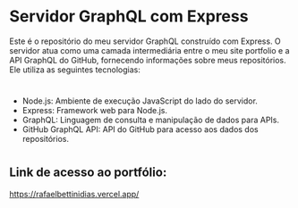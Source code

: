 # Servidor GraphQL com Express
Este é o repositório do meu servidor GraphQL construído com Express. O servidor atua como uma camada intermediária entre o meu site portfolio e a API GraphQL do GitHub, fornecendo informações sobre meus repositórios. Ele utiliza as seguintes tecnologias:
#
* Node.js: Ambiente de execução JavaScript do lado do servidor.
* Express: Framework web para Node.js.
* GraphQL: Linguagem de consulta e manipulação de dados para APIs.
* GitHub GraphQL API: API do GitHub para acesso aos dados dos repositórios.
#
## Link de acesso ao portfólio:
https://rafaelbettinidias.vercel.app/
